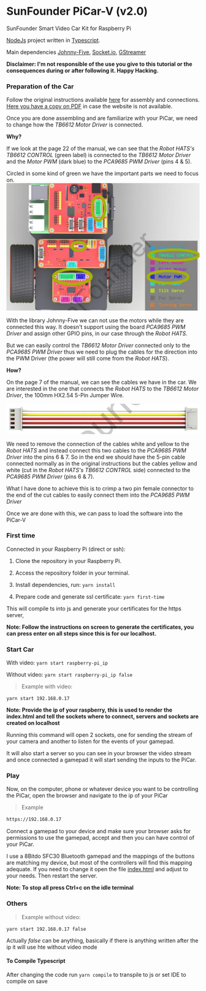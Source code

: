 # SunFounder PiCar-V (v2.0)
SunFounder Smart Video Car Kit for Raspberry Pi

[NodeJs](https://nodejs.org) project written in [Typescript](https://www.typescriptlang.org/).

Main dependencies [Johnny-Five](http://johnny-five.io/), [Socket.io](https://socket.io/), [GStreamer](https://gstreamer.freedesktop.org/)

**Disclaimer: I'm not responsible of the use you give to this tutorial
or the consequences during or after following it. Happy Hacking.**

### Preparation of the Car
Follow the original instructions available [here](https://www.sunfounder.com/learn/download/U21hcnRfVmlkZW9fQ2FyX1YyLjBfZm9yX1Jhc3BiZXJyeV9QaV9QaUNhci1WXy5wZGY=/dispi) for assembly
and connections. [Here you have a copy on PDF](Documents/Smart_Video_Car_V2.0_for_Raspberry_Pi_PiCar-V_.pdf) in case the website 
is not available.

Once you are done assembling and are familiarize with your PiCar, we need to change how the _TB6612 Motor Driver_ is connected.

**Why?** 

If we look at the page 22 of the manual, we can see that the _Robot HATS's TB6612 CONTROL_
(green label) is connected to the _TB6612 Motor Driver_ and the _Motor PWM_ (dark blue) 
to the _PCA9685 PWM Driver_ (pins 4 & 5).

Circled in some kind of green we have the important parts we need to focus on.
![Connections to focus](Documents/focus-connections.png)

With the library Johnny-Five we can not use the motors while they are connected this way.
It doesn't support using the board _PCA9685 PWM Driver_ and assign other GPIO pins, in our
case through the _Robot HATS_.

But we can easily control the _TB6612 Motor Driver_ connected only to the _PCA9685 PWM Driver_
thus we need to plug the cables for the direction into the PWM Driver (the power will still come from the _Robot HATS_).

**How?**

On the page 7 of the manual, we can see the cables we have in the car. We are interested in the one
that connects the _Robot HATS_ to the _TB6612 Motor Driver_, the 100mm HX2.54 5-Pin Jumper Wire.

![5-pin-jumper-wire](Documents/5-pin-jumper-wire.png)

We need to remove the connection of the cables white and yellow to the _Robot HATS_ and instead
connect this two cables to the _PCA9685 PWM Driver_ into the pins 6 & 7. 
So in the end we should have the 5-pin cable connected normally as in the original instructions
but the cables yellow and white (cut in the _Robot HATS's TB6612 CONTROL_ side) connected to 
the _PCA9685 PWM Driver_ (pins 6 & 7). 

What I have done to achieve this is to crimp a two pin female connector to the end of the 
cut cables to easily connect them into the _PCA9685 PWM Driver_ 

Once we are done with this, we can pass to load the software into the PiCar-V

### First time

Connected in your Raspberry Pi (direct or ssh):

 1. Clone the repository in your Raspberry Pi.

 2. Access the repository folder in your terminal.

 3. Install dependencies, run: `yarn install`

 4. Prepare code and generate ssl certificate: `yarn first-time`
    
This will compile ts into js and generate your certificates for the https server,
    
**Note: Follow the instructions on screen to generate the certificates, you can
press enter on all steps since this is for our localhost.** 

### Start Car

With video: `yarn start raspberry-pi_ip`

Without video: `yarn start raspberry-pi_ip false`

> Example with video:

```$bash
yarn start 192.168.0.17
```

**Note: Provide the ip of your raspberry, this is used to render the 
index.html and tell the sockets where to connect, servers and sockets
are created on localhost**

Running this command will open 2 sockets, one for sending the stream of your camera 
and another to listen for the events of your gamepad.

It will also start a server so you can see in your browser the video stream and once 
connected a gamepad it will start sending the inputs to the PiCar.

### Play

Now, on the computer, phone or whatever device you want to be controlling the PiCar,
open the browser and navigate to the ip of your PiCar

> Example

```bash
https://192.168.0.17
```

Connect a gamepad to your device and make sure your browser asks
for permissions to use the gamepad, accept and then you can have control
of your PiCar.

I use a 8Bitdo SFC30 Bluetooth gamepad and the mappings of the buttons
are matching my device, but most of the controllers will find this
mapping adequate. If you need to change it open the file [index.html](index.html)
and adjust to your needs. Then restart the server.

**Note: To stop all press Ctrl+c on the idle terminal**

### Others

> Example without video:

```$bash
yarn start 192.168.0.17 false
```

Actually *false* can be anything, basically if there is anything written 
after the ip it will use hte without video mode

#### To Compile Typescript
After changing the code run `yarn compile` to transpile to js or set IDE to compile on save
